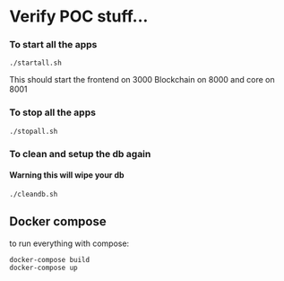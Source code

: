 # Verify POC stuff...

### To start all the apps
```shell script
./startall.sh
```
This should start the frontend on 3000
Blockchain on 8000
and core on 8001

### To stop all the apps
```shell script
./stopall.sh
```

### To clean and setup the db again
#### Warning this will wipe your db
```shell script
./cleandb.sh
```

## Docker compose
to run everything with compose:
```shell script
docker-compose build
docker-compose up
```